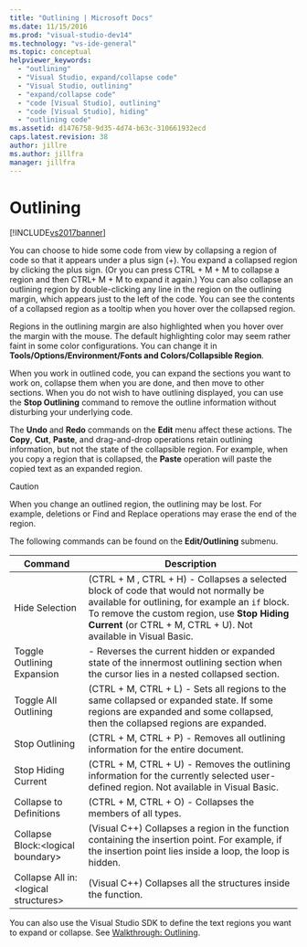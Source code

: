 ```yaml
---
title: "Outlining | Microsoft Docs"
ms.date: 11/15/2016
ms.prod: "visual-studio-dev14"
ms.technology: "vs-ide-general"
ms.topic: conceptual
helpviewer_keywords:
  - "outlining"
  - "Visual Studio, expand/collapse code"
  - "Visual Studio, outlining"
  - "expand/collapse code"
  - "code [Visual Studio], outlining"
  - "code [Visual Studio], hiding"
  - "outlining code"
ms.assetid: d1476758-9d35-4d74-b63c-310661932ecd
caps.latest.revision: 38
author: jillre
ms.author: jillfra
manager: jillfra
---
```

# Outlining
[!INCLUDE[vs2017banner](../includes/vs2017banner.md)]

You can choose to hide some code from view by collapsing a region of code so that it appears under a plus sign (+). You expand a collapsed region by clicking the plus sign. (Or you can press CTRL + M + M to collapse a region and then CTRL+ M + M to expand it again.) You can also collapse an outlining region by double-clicking any line in the region on the outlining margin, which appears just to the left of the code. You can see the contents of a collapsed region as a tooltip when you hover over the collapsed region.

 Regions in the outlining margin are also highlighted when you hover over the margin with the mouse. The default highlighting color may seem rather faint in some color configurations. You can change it in **Tools/Options/Environment/Fonts and Colors/Collapsible Region**.

 When you work in outlined code, you can expand the sections you want to work on, collapse them when you are done, and then move to other sections. When you do not wish to have outlining displayed, you can use the **Stop Outlining** command to remove the outline information without disturbing your underlying code.

 The **Undo** and **Redo** commands on the **Edit** menu affect these actions. The **Copy**, **Cut**, **Paste**, and drag-and-drop operations retain outlining information, but not the state of the collapsible region. For example, when you copy a region that is collapsed, the **Paste** operation will paste the copied text as an expanded region.

> [!CAUTION]
> When you change an outlined region, the outlining may be lost. For example, deletions or Find and Replace operations may erase the end of the region.

 The following commands can be found on the **Edit/Outlining** submenu.

|Command|Description|
|-|-|
|Hide Selection|(CTRL + M , CTRL + H) - Collapses a selected block of code that would not normally be available for outlining, for example an `if` block. To remove the custom region, use **Stop Hiding Current** (or CTRL + M, CTRL + U). Not available in Visual Basic.|
|Toggle Outlining Expansion|- Reverses the current hidden or expanded state of the innermost outlining section when the cursor lies in a nested collapsed section.|
|Toggle All Outlining|(CTRL + M, CTRL + L) - Sets all regions to the same collapsed or expanded state. If some regions are expanded and some collapsed, then the collapsed regions are expanded.|
|Stop Outlining|(CTRL + M, CTRL + P) - Removes all outlining information for the entire document.|
|Stop Hiding Current|(CTRL + M, CTRL + U)  - Removes the outlining information for the currently selected user-defined region. Not available in Visual Basic.|
|Collapse to Definitions|(CTRL + M, CTRL + O) - Collapses the members of all types.|
|Collapse Block:\<logical boundary>|(Visual C++) Collapses a region in the function containing the insertion point. For example, if the insertion point lies inside a loop, the loop is hidden.|
|Collapse All in: \<logical structures>|(Visual C++) Collapses all the structures inside the function.|

 You can also use the Visual Studio SDK to define the text regions you want to expand or collapse. See [Walkthrough: Outlining](../extensibility/walkthrough-outlining.md).
